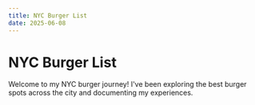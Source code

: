 ```yaml
---
title: NYC Burger List
date: 2025-06-08
---
```


# NYC Burger List

Welcome to my NYC burger journey! I've been exploring the best burger spots across the city and documenting my experiences.

